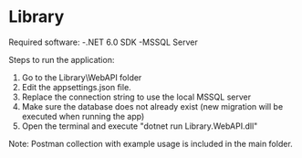 # Library

Required software:
-.NET 6.0 SDK
-MSSQL Server

Steps to run the application:
1. Go to the Library\WebAPI folder
2. Edit the appsettings.json file.
3. Replace the connection string to use the local MSSQL server
4. Make sure the database does not already exist (new migration will be executed when running the app)
5. Open the terminal and execute "dotnet run Library.WebAPI.dll"

Note: Postman collection with example usage is included in the main folder.
